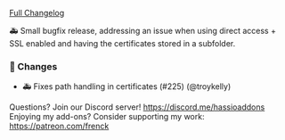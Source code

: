 [Full Changelog][changelog]

🚑 Small bugfix release, addressing an issue when using direct access + SSL enabled and having the certificates stored in a subfolder.

### 🔨  Changes

- :ambulance: Fixes path handling in certificates (#225) (@troykelly)

[changelog]: https://github.com/hassio-addons/addon-node-red/compare/v3.1.0...v3.1.1

Questions? Join our Discord server! https://discord.me/hassioaddons
Enjoying my add-ons? Consider supporting my work: https://patreon.com/frenck